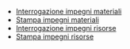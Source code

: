 - [Interrogazione impegni materiali](Sorgenti/OJ/PGM/P5IM01)
- [Stampa impegni materiali](Sorgenti/OJ/PGM/P5IM51)
- [Interrogazione impegni risorse](Sorgenti/OJ/PGM/P5AT20)
- [Stampa impegni risorse](Sorgenti/OJ/PGM/P5IR51)
